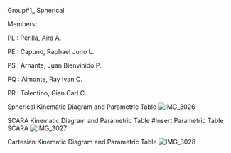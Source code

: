 Group#1_ Spherical

Members:

PL  : Perilla, Aira A.

PE  : Capuno, Raphael Juno L.

PS  : Arnante, Juan Bienvinido P.

PQ  : Almonte, Ray Ivan C.

PR  : Tolentino, Gian Carl C.


Spherical Kinematic Diagram and Parametric Table
![IMG_3026](https://github.com/Bien21-00590/SPHERICAL_G1_Assignment_2024/assets/157706256/e0568b36-db0b-4844-92c8-a6210fdc31c3)
 
SCARA Kinematic Diagram and Parametric Table
#Insert Parametric Table SCARA
![IMG_3027](https://github.com/Bien21-00590/SPHERICAL_G1_Assignment_2024/assets/157706256/65825d23-d8fc-48f6-864b-1e7421c8e739)

Cartesian Kinematic Diagram and Parametric Table
![IMG_3028](https://github.com/Bien21-00590/SPHERICAL_G1_Assignment_2024/assets/157706256/2a1b3ff4-8eb2-4cf9-8ed0-154a806870aa)

